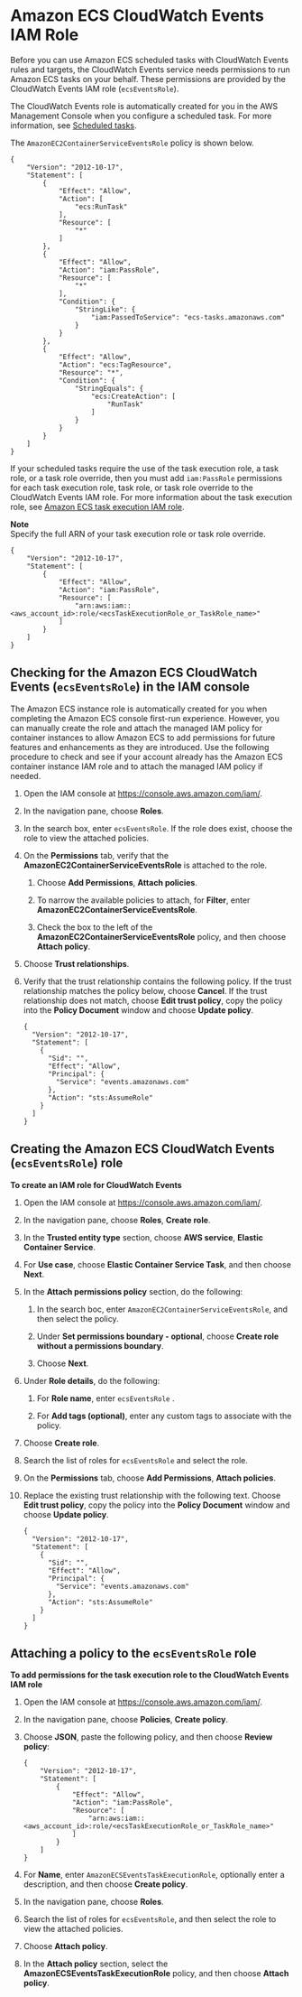 # Amazon ECS CloudWatch Events IAM Role<a name="CWE_IAM_role"></a>

Before you can use Amazon ECS scheduled tasks with CloudWatch Events rules and targets, the CloudWatch Events service needs permissions to run Amazon ECS tasks on your behalf\. These permissions are provided by the CloudWatch Events IAM role \(`ecsEventsRole`\)\.

The CloudWatch Events role is automatically created for you in the AWS Management Console when you configure a scheduled task\. For more information, see [Scheduled tasks](scheduled_tasks.md)\.

The `AmazonEC2ContainerServiceEventsRole` policy is shown below\.

```
{
	"Version": "2012-10-17",
	"Statement": [
		{
			"Effect": "Allow",
			"Action": [
				"ecs:RunTask"
			],
			"Resource": [
				"*"
			]
		},
		{
			"Effect": "Allow",
			"Action": "iam:PassRole",
			"Resource": [
				"*"
			],
			"Condition": {
				"StringLike": {
					"iam:PassedToService": "ecs-tasks.amazonaws.com"
				}
			}
		},
		{
			"Effect": "Allow",
			"Action": "ecs:TagResource",
			"Resource": "*",
			"Condition": {
				"StringEquals": {
					"ecs:CreateAction": [
						"RunTask"
					]
				}
			}
		}
	]
}
```

If your scheduled tasks require the use of the task execution role, a task role, or a task role override, then you must add `iam:PassRole` permissions for each task execution role, task role, or task role override to the CloudWatch Events IAM role\. For more information about the task execution role, see [Amazon ECS task execution IAM role](task_execution_IAM_role.md)\.

**Note**  
Specify the full ARN of your task execution role or task role override\.

```
{
    "Version": "2012-10-17",
    "Statement": [
        {
            "Effect": "Allow",
            "Action": "iam:PassRole",
            "Resource": [
                "arn:aws:iam::<aws_account_id>:role/<ecsTaskExecutionRole_or_TaskRole_name>"
            ]
        }
    ]
}
```

## Checking for the Amazon ECS CloudWatch Events \(`ecsEventsRole`\) in the IAM console<a name="cw-iam-role-verify"></a>

The Amazon ECS instance role is automatically created for you when completing the Amazon ECS console first\-run experience\. However, you can manually create the role and attach the managed IAM policy for container instances to allow Amazon ECS to add permissions for future features and enhancements as they are introduced\. Use the following procedure to check and see if your account already has the Amazon ECS container instance IAM role and to attach the managed IAM policy if needed\.

1. Open the IAM console at [https://console\.aws\.amazon\.com/iam/](https://console.aws.amazon.com/iam/)\.

1. In the navigation pane, choose **Roles**\. 

1. In the search box, enter `ecsEventsRole`\. If the role does exist, choose the role to view the attached policies\.

1. On the **Permissions** tab, verify that the **AmazonEC2ContainerServiceEventsRole** is attached to the role\.

   1. Choose **Add Permissions**, **Attach policies**\.

   1. To narrow the available policies to attach, for **Filter**, enter **AmazonEC2ContainerServiceEventsRole**\.

   1. Check the box to the left of the **AmazonEC2ContainerServiceEventsRole** policy, and then choose **Attach policy**\.

1. Choose **Trust relationships**\.

1. Verify that the trust relationship contains the following policy\. If the trust relationship matches the policy below, choose **Cancel**\. If the trust relationship does not match, choose **Edit trust policy**, copy the policy into the **Policy Document** window and choose **Update policy**\.

   ```
   {
     "Version": "2012-10-17",
     "Statement": [
       {
         "Sid": "",
         "Effect": "Allow",
         "Principal": {
           "Service": "events.amazonaws.com"
         },
         "Action": "sts:AssumeRole"
       }
     ]
   }
   ```

## Creating the Amazon ECS CloudWatch Events \(`ecsEventsRole`\) role<a name="cw-iam-role-create"></a>

**To create an IAM role for CloudWatch Events**

1. Open the IAM console at [https://console\.aws\.amazon\.com/iam/](https://console.aws.amazon.com/iam/)\.

1. In the navigation pane, choose **Roles**, **Create role**\. 

1. In the **Trusted entity type** section, choose **AWS service**, **Elastic Container Service**\.

1. For **Use case**, choose **Elastic Container Service Task**, and then choose **Next**\.

1. In the **Attach permissions policy** section, do the following:

   1. In the search boc, enter `AmazonEC2ContainerServiceEventsRole`, and then select the policy\.

   1. Under **Set permissions boundary \- optional**, choose **Create role without a permissions boundary**\.

   1. Choose **Next**\.

1. Under **Role details**, do the following: 

   1. For **Role name**, enter `ecsEventsRole` \.

   1. For **Add tags \(optional\)**, enter any custom tags to associate with the policy\.

1. Choose **Create role**\.

1. Search the list of roles for `ecsEventsRole` and select the role\.

1. On the **Permissions** tab, choose **Add Permissions**, **Attach policies**\.

1. Replace the existing trust relationship with the following text\. Choose **Edit trust policy**, copy the policy into the **Policy Document** window and choose **Update policy**\.

   ```
   {
     "Version": "2012-10-17",
     "Statement": [
       {
         "Sid": "",
         "Effect": "Allow",
         "Principal": {
           "Service": "events.amazonaws.com"
         },
         "Action": "sts:AssumeRole"
       }
     ]
   }
   ```

## Attaching a policy to the `ecsEventsRole` role<a name="cw-iam-role-attach"></a>

**To add permissions for the task execution role to the CloudWatch Events IAM role**

1. Open the IAM console at [https://console\.aws\.amazon\.com/iam/](https://console.aws.amazon.com/iam/)\.

1. In the navigation pane, choose **Policies**, **Create policy**\.

1. Choose **JSON**, paste the following policy, and then choose **Review policy**:

   ```
   {
       "Version": "2012-10-17",
       "Statement": [
           {
               "Effect": "Allow",
               "Action": "iam:PassRole",
               "Resource": [
                   "arn:aws:iam::<aws_account_id>:role/<ecsTaskExecutionRole_or_TaskRole_name>"
               ]
           }
       ]
   }
   ```

1. For **Name**, enter `AmazonECSEventsTaskExecutionRole`, optionally enter a description, and then choose **Create policy**\.

1. In the navigation pane, choose **Roles**\.

1. Search the list of roles for `ecsEventsRole`, and then select the role to view the attached policies\.

1. Choose **Attach policy**\.

1. In the **Attach policy** section, select the **AmazonECSEventsTaskExecutionRole** policy, and then choose **Attach policy**\.